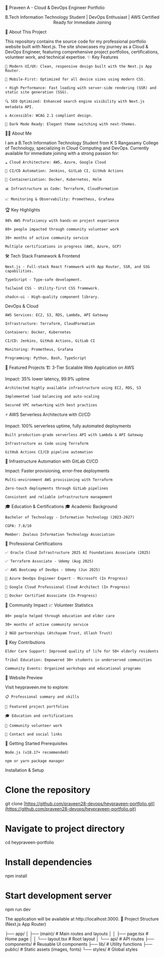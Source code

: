🚀 Praveen A - Cloud & DevOps Engineer Portfolio

<div align="center">

B.Tech Information Technology Student | DevOps Enthusiast | AWS Certified
Ready for Immediate Joining

</div>
🎯 About This Project

This repository contains the source code for my professional portfolio website built with Next.js. The site showcases my journey as a Cloud & DevOps Engineer, featuring comprehensive project portfolios, certifications, volunteer work, and technical expertise.
✨ Key Features

    🎨 Modern UI/UX: Clean, responsive design built with the Next.js App Router.

    📱 Mobile-First: Optimized for all device sizes using modern CSS.

    ⚡ High Performance: Fast loading with server-side rendering (SSR) and static site generation (SSG).

    🔍 SEO Optimized: Enhanced search engine visibility with Next.js metadata API.

    ♿ Accessible: WCAG 2.1 compliant design.

    🌙 Dark Mode Ready: Elegant theme switching with next-themes.

👨‍💻 About Me

I am a B.Tech Information Technology Student from K S Rangasamy College of Technology, specializing in Cloud Computing and DevOps. Currently available for immediate joining with a strong passion for:

    ☁️ Cloud Architecture: AWS, Azure, Google Cloud

    🔄 CI/CD Automation: Jenkins, GitLab CI, GitHub Actions

    🐳 Containerization: Docker, Kubernetes, Helm

    📊 Infrastructure as Code: Terraform, CloudFormation

    📈 Monitoring & Observability: Prometheus, Grafana

🏆 Key Highlights

    98% AWS Proficiency with hands-on project experience

    80+ people impacted through community volunteer work

    30+ months of active community service

    Multiple certifications in progress (AWS, Azure, GCP)

🛠️ Tech Stack
Framework & Frontend

    Next.js - Full-stack React framework with App Router, SSR, and SSG capabilities.

    TypeScript - Type-safe development.

    Tailwind CSS - Utility-first CSS framework.

    shadcn-ui - High-quality component library.

DevOps & Cloud

    AWS Services: EC2, S3, RDS, Lambda, API Gateway

    Infrastructure: Terraform, CloudFormation

    Containers: Docker, Kubernetes

    CI/CD: Jenkins, GitHub Actions, GitLab CI

    Monitoring: Prometheus, Grafana

    Programming: Python, Bash, TypeScript

🚀 Featured Projects
🏗️ 3-Tier Scalable Web Application on AWS

Impact: 35% lower latency, 99.9% uptime

    Architected highly available infrastructure using EC2, RDS, S3

    Implemented load balancing and auto-scaling

    Secured VPC networking with best practices

⚡ AWS Serverless Architecture with CI/CD

Impact: 100% serverless uptime, fully automated deployments

    Built production-grade serverless API with Lambda & API Gateway

    Infrastructure as Code using Terraform

    GitHub Actions CI/CD pipeline automation

🔧 Infrastructure Automation with GitLab CI/CD

Impact: Faster provisioning, error-free deployments

    Multi-environment AWS provisioning with Terraform

    Zero-touch deployments through GitLab pipelines

    Consistent and reliable infrastructure management

🎓 Education & Certifications
🎓 Academic Background

    Bachelor of Technology - Information Technology (2023-2027)

    CGPA: 7.8/10

    Member: Zealous Information Technology Association

📜 Professional Certifications

    ✅ Oracle Cloud Infrastructure 2025 AI Foundations Associate (2025)

    ✅ Terraform Associate - Udemy (Aug 2025)

    ✅ AWS Bootcamp of DevOps - Udemy (Jun 2025)

    🔄 Azure DevOps Engineer Expert - Microsoft (In Progress)

    🔄 Google Cloud Professional Cloud Architect (In Progress)

    🔄 Docker Certified Associate (In Progress)

🤝 Community Impact
📈 Volunteer Statistics

    80+ people helped through education and elder care

    30+ months of active community service

    2 NGO partnerships (Atchayam Trust, Ullash Trust)

🎯 Key Contributions

    Elder Care Support: Improved quality of life for 50+ elderly residents

    Tribal Education: Empowered 30+ students in underserved communities

    Community Events: Organized workshops and educational programs

📸 Website Preview

Visit heypraveen.me to explore:

    📋 Professional summary and skills

    💼 Featured project portfolios

    🎓 Education and certifications

    🤝 Community volunteer work

    📧 Contact and social links

🚀 Getting Started
Prerequisites

    Node.js (v18.17+ recommended)

    npm or yarn package manager

Installation & Setup

# Clone the repository
git clone [https://github.com/praveen28-devops/heypraveen-portfolio.git](https://github.com/praveen28-devops/heypraveen-portfolio.git)

# Navigate to project directory
cd heypraveen-portfolio

# Install dependencies
npm install

# Start development server
npm run dev

The application will be available at http://localhost:3000.
📁 Project Structure (Next.js App Router)

├── app/
│   ├── (main)/           # Main routes and layouts
│   │   ├── page.tsx      # Home page
│   │   └── layout.tsx    # Root layout
│   └── api/              # API routes
├── components/           # Reusable UI components
├── lib/                  # Utility functions
├── public/               # Static assets (images, fonts)
└── styles/               # Global styles

